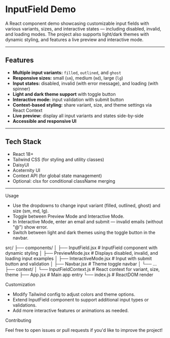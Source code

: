 # InputField Demo

A React component demo showcasing customizable input fields with various variants, sizes, and interactive states — including disabled, invalid, and loading modes. The project also supports light/dark themes with dynamic styling, and features a live preview and interactive mode.

---

## Features

- **Multiple input variants:** `filled`, `outlined`, and `ghost`
- **Responsive sizes:** small (`sm`), medium (`md`), large (`lg`)
- **Input states:** disabled, invalid (with error message), and loading (with spinner)
- **Light and dark theme support** with toggle button
- **Interactive mode:** input validation with submit button
- **Context-based styling:** share variant, size, and theme settings via React Context
- **Live preview:** display all input variants and states side-by-side
- **Accessible and responsive UI**

---

## Tech Stack

- React 18+
- Tailwind CSS (for styling and utility classes)
- DaisyUI
- Aceternity UI
- Context API (for global state management)
- Optional: clsx for conditional className merging

---

Usage

- Use the dropdowns to change input variant (filled, outlined, ghost) and size (sm, md, lg).
- Toggle between Preview Mode and Interactive Mode.
- In Interactive Mode, enter an email and submit — invalid emails (without "@") show error.
- Switch between light and dark themes using the toggle button in the navbar.

src/
├── components/
│   ├── InputField.jsx         # InputField component with dynamic styling
│   ├── PreviewMode.jsx        # Displays disabled, invalid, and loading input examples
│   ├── InteractiveMode.jsx    # Input with submit button and validation
│   ├── Navbar.jsx             # Theme toggle navbar
│   └── ...                   
├── context/
│   └── InputFieldContext.js   # React context for variant, size, theme
├── App.jsx                   # Main app entry
└── index.js                  # ReactDOM render

Customization

- Modify Tailwind config to adjust colors and theme options.
- Extend InputField component to support additional input types or validations.
- Add more interactive features or animations as needed.

Contributing

Feel free to open issues or pull requests if you'd like to improve the project!
